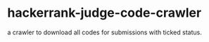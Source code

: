 # hackerrank-judge-code-crawler
a crawler to download all codes for submissions with ticked status.
